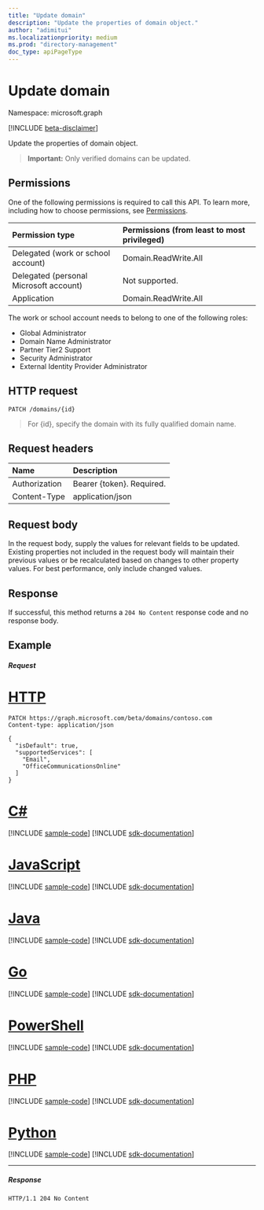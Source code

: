 ```yaml
---
title: "Update domain"
description: "Update the properties of domain object."
author: "adimitui"
ms.localizationpriority: medium
ms.prod: "directory-management"
doc_type: apiPageType
---
```


# Update domain

Namespace: microsoft.graph

[!INCLUDE [beta-disclaimer](../../includes/beta-disclaimer.md)]

Update the properties of domain object.

> **Important:**
> Only verified domains can be updated.

## Permissions

One of the following permissions is required to call this API. To learn more, including how to choose permissions, see [Permissions](/graph/permissions-reference).


|Permission type      | Permissions (from least to most privileged)              |
|:--------------------|:---------------------------------------------------------|
|Delegated (work or school account) | Domain.ReadWrite.All    |
|Delegated (personal Microsoft account) | Not supported.    |
|Application | Domain.ReadWrite.All |

The work or school account needs to belong to one of the following roles:

* Global Administrator
* Domain Name Administrator
* Partner Tier2 Support
* Security Administrator
* External Identity Provider Administrator

## HTTP request
<!-- { "blockType": "ignored" } -->
```http
PATCH /domains/{id}
```

> For {id}, specify the domain with its fully qualified domain name.

## Request headers

| Name       | Description|
|:-----------|:-----------|
| Authorization  | Bearer {token}. Required. |
| Content-Type  | application/json |

## Request body

In the request body, supply the values for relevant fields to be updated. Existing properties not included in the request body will maintain their previous values or be recalculated based on changes to other property values. For best performance, only include changed values.

## Response

If successful, this method returns a `204 No Content` response code and no response body.

## Example
##### Request


# [HTTP](#tab/http)
<!-- {
  "blockType": "request",
  "name": "update_domain",
  "sampleKeys": ["contoso.com"]
}-->
```http
PATCH https://graph.microsoft.com/beta/domains/contoso.com
Content-type: application/json

{
  "isDefault": true,
  "supportedServices": [
    "Email",
    "OfficeCommunicationsOnline"
  ]
}
```

# [C#](#tab/csharp)
[!INCLUDE [sample-code](../includes/snippets/csharp/update-domain-csharp-snippets.md)]
[!INCLUDE [sdk-documentation](../includes/snippets/snippets-sdk-documentation-link.md)]

# [JavaScript](#tab/javascript)
[!INCLUDE [sample-code](../includes/snippets/javascript/update-domain-javascript-snippets.md)]
[!INCLUDE [sdk-documentation](../includes/snippets/snippets-sdk-documentation-link.md)]

# [Java](#tab/java)
[!INCLUDE [sample-code](../includes/snippets/java/update-domain-java-snippets.md)]
[!INCLUDE [sdk-documentation](../includes/snippets/snippets-sdk-documentation-link.md)]

# [Go](#tab/go)
[!INCLUDE [sample-code](../includes/snippets/go/update-domain-go-snippets.md)]
[!INCLUDE [sdk-documentation](../includes/snippets/snippets-sdk-documentation-link.md)]

# [PowerShell](#tab/powershell)
[!INCLUDE [sample-code](../includes/snippets/powershell/update-domain-powershell-snippets.md)]
[!INCLUDE [sdk-documentation](../includes/snippets/snippets-sdk-documentation-link.md)]

# [PHP](#tab/php)
[!INCLUDE [sample-code](../includes/snippets/php/update-domain-php-snippets.md)]
[!INCLUDE [sdk-documentation](../includes/snippets/snippets-sdk-documentation-link.md)]

# [Python](#tab/python)
[!INCLUDE [sample-code](../includes/snippets/python/update-domain-python-snippets.md)]
[!INCLUDE [sdk-documentation](../includes/snippets/snippets-sdk-documentation-link.md)]

---

##### Response

<!-- {
  "blockType": "response"
} -->
```http
HTTP/1.1 204 No Content
```

<!-- uuid: 8fcb5dbc-d5aa-4681-8e31-b001d5168d79
2015-10-25 14:57:30 UTC -->
<!--
{
  "type": "#page.annotation",
  "description": "Update domain",
  "keywords": "",
  "section": "documentation",
  "tocPath": "",
  "suppressions": [
  ]
}
-->



